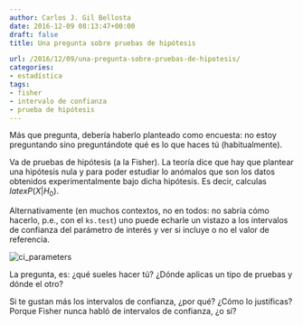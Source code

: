```yaml
---
author: Carlos J. Gil Bellosta
date: 2016-12-09 08:13:47+00:00
draft: false
title: Una pregunta sobre pruebas de hipótesis

url: /2016/12/09/una-pregunta-sobre-pruebas-de-hipotesis/
categories:
- estadística
tags:
- fisher
- intervalo de confianza
- prueba de hipótesis
---
```


Más que pregunta, debería haberlo planteado como encuesta: no estoy preguntando sino preguntándote qué es lo que haces tú (habitualmente).

Va de pruebas de hipótesis (a la Fisher). La teoría dice que hay que plantear una hipótesis nula y para poder estudiar lo anómalos que son los datos obtenidos experimentalmente bajo dicha hipótesis. Es decir, calculas $latex P(X | H_0)$.

Alternativamente (en muchos contextos, no en todos: no sabría cómo hacerlo, p.e., con el `ks.test`) uno puede echarle un vistazo a los intervalos de confianza del parámetro de interés y ver si incluye o no el valor de referencia.

![ci_parameters](/wp-uploads/2016/12/ci_parameters.jpg)

La pregunta, es: ¿qué sueles hacer tú? ¿Dónde aplicas un tipo de pruebas y dónde el otro?

Si te gustan más los intervalos de confianza, ¿por qué? ¿Cómo lo justificas? Porque Fisher nunca habló de intervalos de confianza, ¿o sí?
